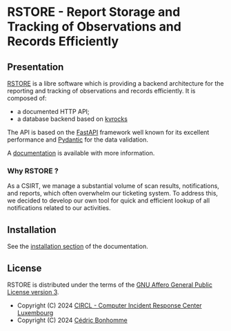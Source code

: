 # RSTORE - Report Storage and Tracking of Observations and Records Efficiently

## Presentation

[RSTORE](https://github.com/scandale-project/RSTORE)
is a libre software which is providing a backend architecture
for the reporting and tracking of observations and records efficiently.
It is composed of:

- a documented HTTP API;
- a database backend based on [kvrocks](https://kvrocks.apache.org)

The API is based on the [FastAPI](https://fastapi.tiangolo.com) framework
well known for its excellent performance and [Pydantic](https://pydantic.dev)
for the data validation.

A [documentation](https://rstore.readthedocs.io) is available with more information.

### Why RSTORE ?

As a CSIRT, we manage a substantial volume of scan results, notifications, and reports,
which often overwhelm our ticketing system.
To address this, we decided to develop our own tool for quick and efficient lookup of all
notifications related to our activities.


## Installation

See the [installation section](https://rstore.readthedocs.io/en/latest/installation.html) of the documentation.


## License

RSTORE is distributed under the terms of the
[GNU Affero General Public License version 3](https://www.gnu.org/licenses/agpl-3.0.html).

- Copyright (C) 2024 [CIRCL - Computer Incident Response Center Luxembourg](https://www.circl.lu)
- Copyright (C) 2024 [Cédric Bonhomme](https://www.cedricbonhomme.org)
